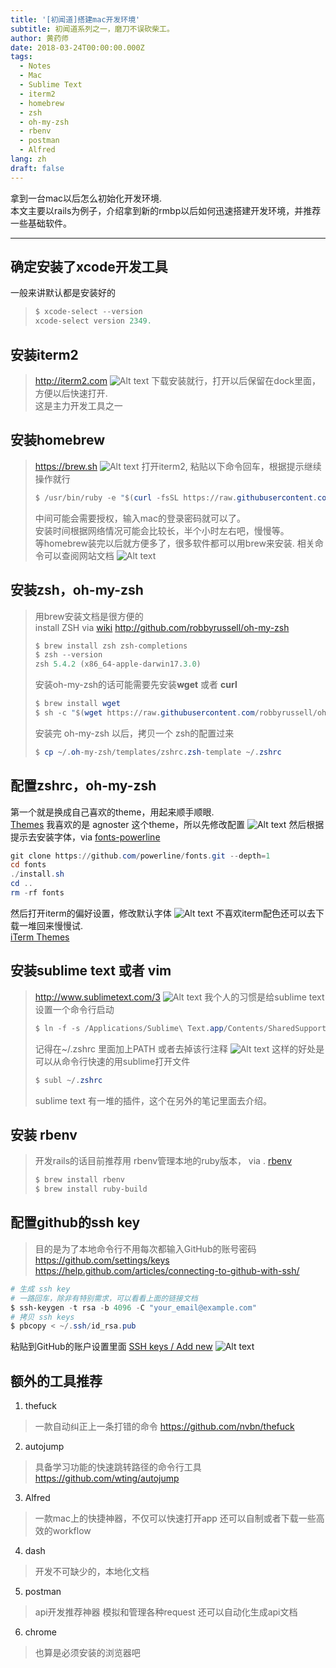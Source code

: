 ```yaml
---
title: '[初闻道]搭建mac开发环境'
subtitle: 初闻道系列之一，磨刀不误砍柴工。
author: 黄药师
date: 2018-03-24T00:00:00.000Z
tags:
  - Notes
  - Mac
  - Sublime Text
  - iterm2
  - homebrew
  - zsh
  - oh-my-zsh
  - rbenv
  - postman
  - Alfred
lang: zh
draft: false
---
```

拿到一台mac以后怎么初始化开发环境.  
本文主要以rails为例子，介绍拿到新的rmbp以后如何迅速搭建开发环境，并推荐一些基础软件。

---

## 确定安装了xcode开发工具
一般来讲默认都是安装好的
> ```powershell
> $ xcode-select --version
> xcode-select version 2349.
>```

## 安装iterm2
> http://iterm2.com
> ![Alt text](/uploads/1522039731957.png)
> 下载安装就行，打开以后保留在dock里面，方便以后快速打开.  
> 这是主力开发工具之一


## 安装homebrew
> https://brew.sh
> ![Alt text](/uploads/1522039842393.png)
> 打开iterm2, 粘贴以下命令回车，根据提示继续操作就行
> ```powershell
> $ /usr/bin/ruby -e "$(curl -fsSL https://raw.githubusercontent.com/Homebrew/install/master/install)"
> ```
> 中间可能会需要授权，输入mac的登录密码就可以了。  
> 安装时间根据网络情况可能会比较长，半个小时左右吧，慢慢等。  
> 等homebrew装完以后就方便多了，很多软件都可以用brew来安装. 
> 相关命令可以查阅网站文档
> ![Alt text](/uploads/1522039638512.png)

## 安装zsh，oh-my-zsh
> 用brew安装文档是很方便的  
> install ZSH via [wiki](https://github.com/robbyrussell/oh-my-zsh/wiki/Installing-ZSH#macos)
> http://github.com/robbyrussell/oh-my-zsh
> 
> ```powershell
> $ brew install zsh zsh-completions
> $ zsh --version
> zsh 5.4.2 (x86_64-apple-darwin17.3.0)
> ```
> 安装oh-my-zsh的话可能需要先安装**wget** 或者 **curl**
> ```powershell
> $ brew install wget
> $ sh -c "$(wget https://raw.githubusercontent.com/robbyrussell/oh-my-zsh/master/tools/install.sh -O -)"
> ```
> 安装完 oh-my-zsh 以后，拷贝一个 zsh的配置过来
> ```powershell
> $ cp ~/.oh-my-zsh/templates/zshrc.zsh-template ~/.zshrc
> ```

## 配置zshrc，oh-my-zsh
第一个就是换成自己喜欢的theme，用起来顺手顺眼.  
[Themes](https://github.com/robbyrussell/oh-my-zsh#themes)
我喜欢的是 agnoster 这个theme，所以先修改配置
![Alt text](/uploads/1522041444038.png)
然后根据提示去安装字体，via [fonts-powerline](https://github.com/powerline/fonts)
```powershell
git clone https://github.com/powerline/fonts.git --depth=1
cd fonts
./install.sh
cd ..
rm -rf fonts
```
然后打开iterm的偏好设置，修改默认字体
![Alt text](/uploads/1522042214924.png)
不喜欢iterm配色还可以去下载一堆回来慢慢试.  
[iTerm Themes](http://iterm2colorschemes.com/)


## 安装sublime text 或者 vim
> http://www.sublimetext.com/3
>![Alt text](/uploads/1522039693029.png)
> 我个人的习惯是给sublime text设置一个命令行启动
> ```powershell
> $ ln -f -s /Applications/Sublime\ Text.app/Contents/SharedSupport/bin/subl /usr/local/bin/subl
> ```
> 记得在~/.zshrc 里面加上PATH 或者去掉该行注释
> ![Alt text](/uploads/1522047294708.png)
> 这样的好处是可以从命令行快速的用sublime打开文件
> ```powershell
> $ subl ~/.zshrc
> ```
> sublime text 有一堆的插件，这个在另外的笔记里面去介绍。

## 安装 rbenv
> 开发rails的话目前推荐用 rbenv管理本地的ruby版本， via . [rbenv](https://github.com/rbenv/rbenv)
> ```powershell
> $ brew install rbenv
> $ brew install ruby-build
> ```

## 配置github的ssh key
> 目的是为了本地命令行不用每次都输入GitHub的账号密码  
> https://github.com/settings/keys  
> https://help.github.com/articles/connecting-to-github-with-ssh/

```powershell
# 生成 ssh key
# 一路回车，除非有特别需求，可以看看上面的链接文档
$ ssh-keygen -t rsa -b 4096 -C "your_email@example.com"
# 拷贝 ssh keys
$ pbcopy < ~/.ssh/id_rsa.pub
```
粘贴到GitHub的账户设置里面
[SSH keys / Add new](https://github.com/settings/ssh/new)
![Alt text](/uploads/1522051389139.png)

## 额外的工具推荐
1. thefuck
> 一款自动纠正上一条打错的命令
> https://github.com/nvbn/thefuck

2. autojump
> 具备学习功能的快速跳转路径的命令行工具
> https://github.com/wting/autojump

3. Alfred
> 一款mac上的快捷神器，不仅可以快速打开app
> 还可以自制或者下载一些高效的workflow

4. dash
> 开发不可缺少的，本地化文档

5. postman
> api开发推荐神器
> 模拟和管理各种request
> 还可以自动化生成api文档

6. chrome
> 也算是必须安装的浏览器吧
